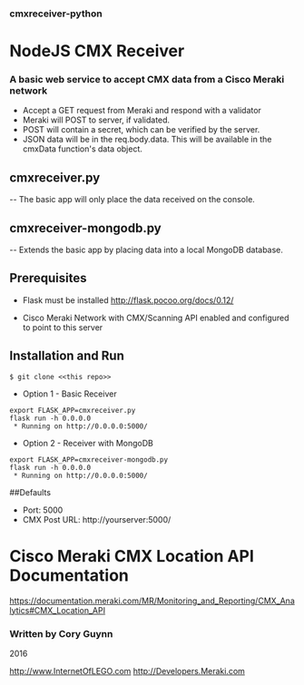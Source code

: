 ### cmxreceiver-python
# NodeJS CMX Receiver

### A basic web service to accept CMX data from a Cisco Meraki network
- Accept a GET request from Meraki and respond with a validator
- Meraki will POST to server, if validated.
- POST will contain a secret, which can be verified by the server.
- JSON data will be in the req.body.data. This will be available in the cmxData function's data object.

## cmxreceiver.py
-- The basic app will only place the data received on the console. 

## cmxreceiver-mongodb.py
-- Extends the basic app by placing data into a local MongoDB database.


## Prerequisites
* Flask must be installed
http://flask.pocoo.org/docs/0.12/

* Cisco Meraki Network with CMX/Scanning API enabled and configured to point to this server

## Installation and Run
```
$ git clone <<this repo>>
```
* Option 1 - Basic Receiver
```
export FLASK_APP=cmxreceiver.py
flask run -h 0.0.0.0
 * Running on http://0.0.0.0:5000/
```
* Option 2 - Receiver with MongoDB
```
export FLASK_APP=cmxreceiver-mongodb.py
flask run -h 0.0.0.0
 * Running on http://0.0.0.0:5000/
```

##Defaults
* Port: 5000
* CMX Post URL: http://yourserver:5000/


# Cisco Meraki CMX Location API Documentation
https://documentation.meraki.com/MR/Monitoring_and_Reporting/CMX_Analytics#CMX_Location_API




### Written by Cory Guynn
2016

http://www.InternetOfLEGO.com
http://Developers.Meraki.com
